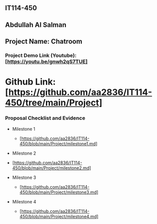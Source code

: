 ## IT114-450

## Abdullah Al Salman

## Project Name: Chatroom

### Project Demo Link (Youtube): [https://youtu.be/gnwh2qS7TUE]




# Github Link: [https://github.com/aa2836/IT114-450/tree/main/Project]


 
 
### Proposal Checklist and Evidence

- Milestone 1
  - [https://github.com/aa2836/IT114-450/blob/main/Project/milestone1.md]

- Milestone 2
 - [https://github.com/aa2836/IT114-450/blob/main/Project/milestone2.md]

- Milestone 3
  - [https://github.com/aa2836/IT114-450/blob/main/Project/milestone3.md]

- Milestone 4
  - [https://github.com/aa2836/IT114-450/blob/main/Project/milestone4.md]
